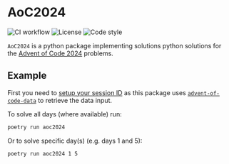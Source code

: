# AoC2024

![CI workflow](https://github.com/danhalligan/AoC2024/actions/workflows/ci.yaml/badge.svg)
![License](https://img.shields.io/github/license/danhalligan/AoC2024)
![Code style](https://img.shields.io/badge/code%20style-black-000000.svg)

`AoC2024` is a python package implementing solutions python solutions for the
[Advent of Code 2024] problems.

## Example

First you need to [setup your session ID] as this package uses 
[`advent-of-code-data`] to retrieve the data input.

To solve all days (where available) run:

``` bash
poetry run aoc2024
```

Or to solve specific day(s) (e.g. days 1 and 5):

``` bash
poetry run aoc2024 1 5
```


[Advent of Code 2024]: https://adventofcode.com/2024
[setup your session ID]: https://github.com/wimglenn/advent-of-code-data/tree/main#quickstart
[`advent-of-code-data`]: https://github.com/wimglenn/advent-of-code-data/
